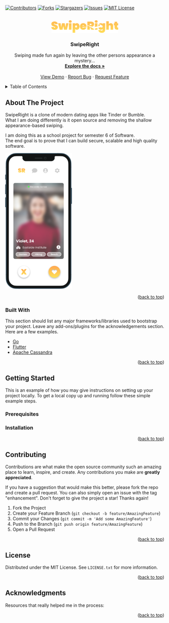 <div id="top"></div>

[![Contributors][contributors-shield]][contributors-url]
[![Forks][forks-shield]][forks-url]
[![Stargazers][stars-shield]][stars-url]
[![Issues][issues-shield]][issues-url]
[![MIT License][license-shield]][license-url]

<!-- PROJECT LOGO -->
<br />
<div align="center">
  <a href="https://github.com/Luka-Spa/SwipeRight">
    <img src="img/SwipeRight_Logo.png " alt="Logo" width="212" height="40">
  </a>

  <h3 align="center">SwipeRight</h3>

  <p align="center">
    Swiping made fun again by leaving the other persons appearance a mystery...
    <br />
    <a href="https://github.com/Luka-Spa/SwipeRight/wiki"><strong>Explore the docs »</strong></a>
    <br />
    <br />
    <a href="https://github.com/Luka-Spa/SwipeRight">View Demo</a>
    ·
    <a href="https://github.com/Luka-Spa/SwipeRight/issues">Report Bug</a>
    ·
    <a href="https://github.com/Luka-Spa/SwipeRight/issues">Request Feature</a>
  </p>
</div>

<!-- TABLE OF CONTENTS -->
<details>
  <summary>Table of Contents</summary>
  <ol>
    <li>
      <a href="#about-the-project">About The Project</a>
      <ul>
        <li><a href="#built-with">Built With</a></li>
      </ul>
    </li>
    <li>
      <a href="#getting-started">Getting Started</a>
      <ul>
        <li><a href="#prerequisites">Prerequisites</a></li>
        <li><a href="#installation">Installation</a></li>
      </ul>
    </li>
    <li><a href="#usage">Usage</a></li>
    <li><a href="#contributing">Contributing</a></li>
    <li><a href="#license">License</a></li>
    <li><a href="#contact">Contact</a></li>
    <li><a href="#acknowledgments">Acknowledgments</a></li>
  </ol>
</details>

<!-- ABOUT THE PROJECT -->

## About The Project

SwipeRight is a clone of modern dating apps like Tinder or Bumble. <br>
What I am doing differently is it open source and removing the shallow appearance-based swiping. <br>

I am doing this as a school project for semester 6 of Software.<br>
The end goal is to prove that I can build secure, scalable and high quality software.

<a href="https://github.com/Luka-Spa/SwipeRight">
    <img src="img/SwipeRight_Screen_Swipe.png" alt="Screenshot" width="211" height="429">
  </a>

<p align="right">(<a href="#top">back to top</a>)</p>

### Built With

This section should list any major frameworks/libraries used to bootstrap your project. Leave any add-ons/plugins for the acknowledgements section. Here are a few examples.

- [Go](https://go.dev/)
- [Flutter](https://flutter.dev/)
- [Apache Cassandra](https://cassandra.apache.org/)

<p align="right">(<a href="#top">back to top</a>)</p>

<!-- GETTING STARTED -->

## Getting Started

This is an example of how you may give instructions on setting up your project locally.
To get a local copy up and running follow these simple example steps.

### Prerequisites

### Installation

<p align="right">(<a href="#top">back to top</a>)</p>

<!-- CONTRIBUTING -->

## Contributing

Contributions are what make the open source community such an amazing place to learn, inspire, and create. Any contributions you make are **greatly appreciated**.

If you have a suggestion that would make this better, please fork the repo and create a pull request. You can also simply open an issue with the tag "enhancement".
Don't forget to give the project a star! Thanks again!

1. Fork the Project
2. Create your Feature Branch (`git checkout -b feature/AmazingFeature`)
3. Commit your Changes (`git commit -m 'Add some AmazingFeature'`)
4. Push to the Branch (`git push origin feature/AmazingFeature`)
5. Open a Pull Request

<p align="right">(<a href="#top">back to top</a>)</p>

<!-- LICENSE -->

## License

Distributed under the MIT License. See `LICENSE.txt` for more information.

<p align="right">(<a href="#top">back to top</a>)</p>

## Acknowledgments

Resources that really helped me in the process:

<p align="right">(<a href="#top">back to top</a>)</p>

<!-- MARKDOWN LINKS & IMAGES -->
<!-- https://www.markdownguide.org/basic-syntax/#reference-style-links -->

[contributors-shield]: https://img.shields.io/github/contributors/Luka-Spa/SwipeRight?color=blue&style=for-the-badge
[contributors-url]: https://github.com/Luka-Spa/SwipeRight/graphs/contributors
[forks-shield]: https://img.shields.io/github/forks/Luka-Spa/SwipeRight?style=for-the-badge
[forks-url]: https://github.com/Luka-Spa/SwipeRight/network/members
[stars-shield]: https://img.shields.io/github/stars/Luka-Spa/SwipeRight?style=for-the-badge
[stars-url]: https://github.com/Luka-Spa/SwipeRight/stargazers
[issues-shield]: https://img.shields.io/github/issues/Luka-Spa/SwipeRight?style=for-the-badge
[issues-url]: https://github.com/Luka-Spa/SwipeRight/issues
[license-shield]: https://img.shields.io/github/license/Luka-Spa/SwipeRight?style=for-the-badge
[license-url]: https://github.com/Luka-Spa/SwipeRight/blob/main/LICENSE
